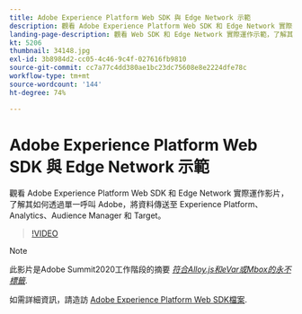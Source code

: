 ```yaml
---
title: Adobe Experience Platform Web SDK 與 Edge Network 示範
description: 觀看 Adobe Experience Platform Web SDK 和 Edge Network 實際運作影片，了解其如何透過單一呼叫 Adobe，將資料傳送至 Experience Platform、Analytics、Audience Manager 和 Target。
landing-page-description: 觀看 Web SDK 和 Edge Network 實際運作示範，了解其如何透過單一呼叫 Adobe，將資料傳送至 Experience Platform、Analytics、Audience Manager 和 Target。
kt: 5206
thumbnail: 34148.jpg
exl-id: 3b8984d2-cc05-4c46-9c4f-027616fb9810
source-git-commit: cc7a77c4dd380ae1bc23dc75608e8e2224dfe78c
workflow-type: tm+mt
source-wordcount: '144'
ht-degree: 74%

---
```


# Adobe Experience Platform Web SDK 與 Edge Network 示範

觀看 Adobe Experience Platform Web SDK 和 Edge Network 實際運作影片，了解其如何透過單一呼叫 Adobe，將資料傳送至 Experience Platform、Analytics、Audience Manager 和 Target。

>[!VIDEO](https://video.tv.adobe.com/v/34148?quality=12&learn=on)

>[!NOTE]
>
>此影片是Adobe Summit2020工作階段的摘要 *[符合Alloy.js和eVar或Mbox的永不標籤](https://business.adobe.com/summit/2020/with-alloy-js-never-tag-for-an-evar-or-mbox-again.html)*.

如需詳細資訊，請造訪 [Adobe Experience Platform Web SDK檔案](https://experienceleague.adobe.com/docs/experience-platform/edge/home.html).
